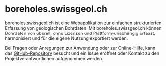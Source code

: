 # boreholes.swissgeol.ch

boreholes.swissgeol.ch ist eine Webapplikation zur einfachen strukturierten Erfassung von geologischen Bohrdaten. Mit boreholes.swissgeol.ch können Bohrdaten von überall, ohne Lizenzen und Plattform-unabhängig erfasst, harmonisiert und für die eigene Nutzung exportiert werden.

Bei Fragen oder Anregungen zur Anwendung oder zur Online-Hilfe, kann das [GitHub-Repository](https://github.com/swisstopo/swissgeol-boreholes-suite) besucht und ein Issue eröffnet oder Kontakt zu den Projektverantwortlichen aufgenommen werden.
